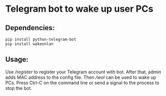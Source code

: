 # Telegram bot to wake up user PCs

## Dependencies:
```
pip install python-telegram-bot
pip install wakeonlan
```

## Usage:

Use */register* to register your Telegram account with bot.
After that, admin adds MAC address to the config file.
Then */wol* can be used to wake up PCs.
Press Ctrl-C on the command line or send a signal to the process to stop the bot.
